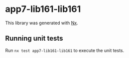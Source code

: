 # app7-lib161-lib161

This library was generated with [Nx](https://nx.dev).

## Running unit tests

Run `nx test app7-lib161-lib161` to execute the unit tests.

